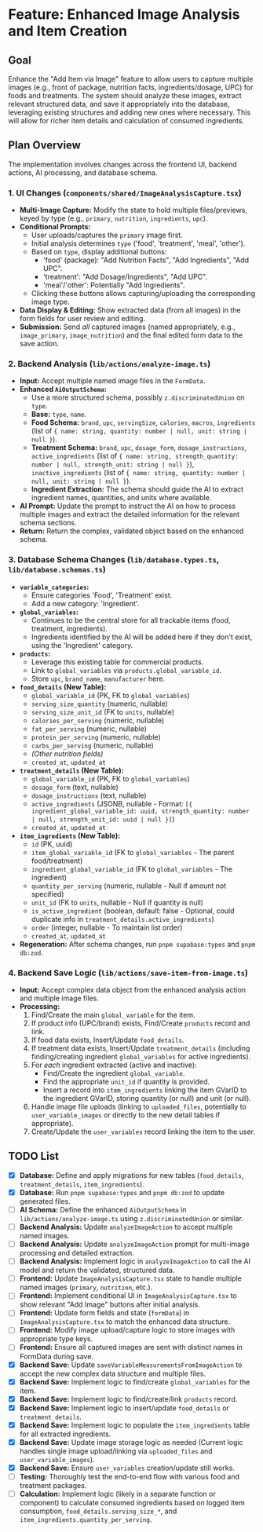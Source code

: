 # Feature: Enhanced Image Analysis and Item Creation

## Goal

Enhance the "Add Item via Image" feature to allow users to capture multiple images (e.g., front of package, nutrition facts, ingredients/dosage, UPC) for foods and treatments. The system should analyze these images, extract relevant structured data, and save it appropriately into the database, leveraging existing structures and adding new ones where necessary. This will allow for richer item details and calculation of consumed ingredients.

## Plan Overview

The implementation involves changes across the frontend UI, backend actions, AI processing, and database schema.

### 1. UI Changes (`components/shared/ImageAnalysisCapture.tsx`)

-   **Multi-Image Capture:** Modify the state to hold multiple files/previews, keyed by type (e.g., `primary`, `nutrition`, `ingredients`, `upc`).
-   **Conditional Prompts:**
    -   User uploads/captures the `primary` image first.
    -   Initial analysis determines `type` ('food', 'treatment', 'meal', 'other').
    -   Based on `type`, display additional buttons:
        -   'food' (package): "Add Nutrition Facts", "Add Ingredients", "Add UPC".
        *   'treatment': "Add Dosage/Ingredients", "Add UPC".
        *   'meal'/'other': Potentially "Add Ingredients".
    -   Clicking these buttons allows capturing/uploading the corresponding image type.
-   **Data Display & Editing:** Show extracted data (from all images) in the form fields for user review and editing.
-   **Submission:** Send *all* captured images (named appropriately, e.g., `image_primary`, `image_nutrition`) and the final edited form data to the save action.

### 2. Backend Analysis (`lib/actions/analyze-image.ts`)

-   **Input:** Accept multiple named image files in the `FormData`.
-   **Enhanced `AiOutputSchema`:**
    -   Use a more structured schema, possibly `z.discriminatedUnion` on `type`.
    -   **Base:** `type`, `name`.
    -   **Food Schema:** `brand`, `upc`, `servingSize`, `calories`, `macros`, `ingredients` (list of `{ name: string, quantity: number | null, unit: string | null }`).
    *   **Treatment Schema:** `brand`, `upc`, `dosage_form`, `dosage_instructions`, `active_ingredients` (list of `{ name: string, strength_quantity: number | null, strength_unit: string | null }`), `inactive_ingredients` (list of `{ name: string, quantity: number | null, unit: string | null }`).
    -   **Ingredient Extraction:** The schema should guide the AI to extract ingredient names, quantities, and units where available.
-   **AI Prompt:** Update the prompt to instruct the AI on how to process multiple images and extract the detailed information for the relevant schema sections.
-   **Return:** Return the complex, validated object based on the enhanced schema.

### 3. Database Schema Changes (`lib/database.types.ts`, `lib/database.schemas.ts`)

-   **`variable_categories`:**
    -   Ensure categories 'Food', 'Treatment' exist.
    -   Add a new category: 'Ingredient'.
-   **`global_variables`:**
    -   Continues to be the central store for all trackable items (food, treatment, ingredients).
    -   Ingredients identified by the AI will be added here if they don't exist, using the 'Ingredient' category.
-   **`products`:**
    -   Leverage this existing table for commercial products.
    -   Link to `global_variables` via `products.global_variable_id`.
    -   Store `upc`, `brand_name`, `manufacturer` here.
-   **`food_details` (New Table):**
    -   `global_variable_id` (PK, FK to `global_variables`)
    -   `serving_size_quantity` (numeric, nullable)
    -   `serving_size_unit_id` (FK to `units`, nullable)
    -   `calories_per_serving` (numeric, nullable)
    -   `fat_per_serving` (numeric, nullable)
    -   `protein_per_serving` (numeric, nullable)
    -   `carbs_per_serving` (numeric, nullable)
    -   *(Other nutrition fields)*
    -   `created_at`, `updated_at`
-   **`treatment_details` (New Table):**
    -   `global_variable_id` (PK, FK to `global_variables`)
    -   `dosage_form` (text, nullable)
    -   `dosage_instructions` (text, nullable)
    -   `active_ingredients` (JSONB, nullable - Format: `[{ ingredient_global_variable_id: uuid, strength_quantity: number | null, strength_unit_id: uuid | null }]`)
    -   `created_at`, `updated_at`
-   **`item_ingredients` (New Table):**
    -   `id` (PK, uuid)
    -   `item_global_variable_id` (FK to `global_variables` - The parent food/treatment)
    -   `ingredient_global_variable_id` (FK to `global_variables` - The ingredient)
    -   `quantity_per_serving` (numeric, nullable - Null if amount not specified)
    -   `unit_id` (FK to `units`, nullable - Null if quantity is null)
    *   `is_active_ingredient` (boolean, default: false - Optional, could duplicate info in `treatment_details.active_ingredients`)
    *   `order` (integer, nullable - To maintain list order)
    *   `created_at`, `updated_at`
-   **Regeneration:** After schema changes, run `pnpm supabase:types` and `pnpm db:zod`.

### 4. Backend Save Logic (`lib/actions/save-item-from-image.ts`)

-   **Input:** Accept complex data object from the enhanced analysis action and multiple image files.
-   **Processing:**
    1.  Find/Create the main `global_variable` for the item.
    2.  If product info (UPC/brand) exists, Find/Create `products` record and link.
    3.  If food data exists, Insert/Update `food_details`.
    4.  If treatment data exists, Insert/Update `treatment_details` (including finding/creating ingredient `global_variables` for active ingredients).
    5.  For *each* ingredient extracted (active and inactive):
        *   Find/Create the ingredient `global_variable`.
        *   Find the appropriate `unit_id` if quantity is provided.
        *   Insert a record into `item_ingredients` linking the item GVarID to the ingredient GVarID, storing quantity (or null) and unit (or null).
    6.  Handle image file uploads (linking to `uploaded_files`, potentially to `user_variable_images` or directly to the new detail tables if appropriate).
    7.  Create/Update the `user_variables` record linking the item to the user.

## TODO List

-   [x] **Database:** Define and apply migrations for new tables (`food_details`, `treatment_details`, `item_ingredients`).
-   [X] **Database:** Run `pnpm supabase:types` and `pnpm db:zod` to update generated files.
-   [ ] **AI Schema:** Define the enhanced `AiOutputSchema` in `lib/actions/analyze-image.ts` using `z.discriminatedUnion` or similar.
-   [ ] **Backend Analysis:** Update `analyzeImageAction` to accept multiple named images.
-   [ ] **Backend Analysis:** Update `analyzeImageAction` prompt for multi-image processing and detailed extraction.
-   [ ] **Backend Analysis:** Implement logic in `analyzeImageAction` to call the AI model and return the validated, structured data.
-   [ ] **Frontend:** Update `ImageAnalysisCapture.tsx` state to handle multiple named images (`primary`, `nutrition`, etc.).
-   [ ] **Frontend:** Implement conditional UI in `ImageAnalysisCapture.tsx` to show relevant "Add Image" buttons after initial analysis.
-   [ ] **Frontend:** Update form fields and state (`formData`) in `ImageAnalysisCapture.tsx` to match the enhanced data structure.
-   [ ] **Frontend:** Modify image upload/capture logic to store images with appropriate type keys.
-   [ ] **Frontend:** Ensure all captured images are sent with distinct names in FormData during save.
-   [x] **Backend Save:** Update `saveVariableMeasurementsFromImageAction` to accept the new complex data structure and multiple files.
-   [x] **Backend Save:** Implement logic to find/create `global_variables` for the item.
-   [x] **Backend Save:** Implement logic to find/create/link `products` record.
-   [x] **Backend Save:** Implement logic to insert/update `food_details` or `treatment_details`.
-   [x] **Backend Save:** Implement logic to populate the `item_ingredients` table for all extracted ingredients.
-   [x] **Backend Save:** Update image storage logic as needed (Current logic handles single image upload/linking via `uploaded_files` and `user_variable_images`).
-   [x] **Backend Save:** Ensure `user_variables` creation/update still works.
-   [ ] **Testing:** Thoroughly test the end-to-end flow with various food and treatment packages.
-   [ ] **Calculation:** Implement logic (likely in a separate function or component) to calculate consumed ingredients based on logged item consumption, `food_details.serving_size_*`, and `item_ingredients.quantity_per_serving`.
